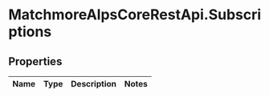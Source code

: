 # MatchmoreAlpsCoreRestApi.Subscriptions

## Properties
Name | Type | Description | Notes
------------ | ------------- | ------------- | -------------


